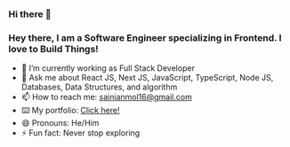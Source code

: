 ### Hi there 👋
### Hey there, I am a Software Engineer specializing in Frontend. I love to Build Things!


- 🔭 I’m currently working as Full Stack Developer
- 💬 Ask me about React JS, Next JS, JavaScript, TypeScript, Node JS, Databases, Data Structures, and algorithm
- 📫 How to reach me: sainianmol16@gmail.com
- ⌨️ My portfolio: [Click here!](https://anmoldeep.vercel.app/)
- 😄 Pronouns: He/Him
- ⚡ Fun fact: Never stop exploring

